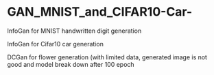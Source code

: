 # GAN_MNIST_and_CIFAR10-Car-
InfoGan for MNIST handwritten digit generation

InfoGan for Cifar10 car generation

DCGan for flower generation (with limited data, generated image is not good and model break down after 100 epoch
